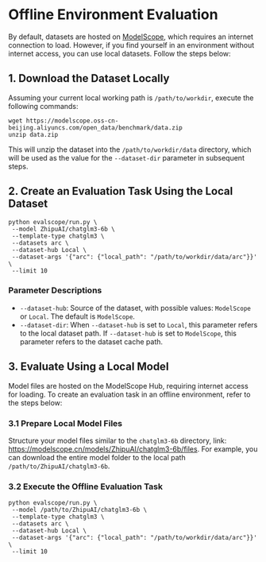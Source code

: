 # Offline Environment Evaluation

By default, datasets are hosted on [ModelScope](https://modelscope.cn/datasets), which requires an internet connection to load. However, if you find yourself in an environment without internet access, you can use local datasets. Follow the steps below:

## 1. Download the Dataset Locally
Assuming your current local working path is `/path/to/workdir`, execute the following commands:
```shell
wget https://modelscope.oss-cn-beijing.aliyuncs.com/open_data/benchmark/data.zip
unzip data.zip
```
This will unzip the dataset into the `/path/to/workdir/data` directory, which will be used as the value for the `--dataset-dir` parameter in subsequent steps.

## 2. Create an Evaluation Task Using the Local Dataset
```shell
python evalscope/run.py \
 --model ZhipuAI/chatglm3-6b \
 --template-type chatglm3 \
 --datasets arc \
 --dataset-hub Local \
 --dataset-args '{"arc": {"local_path": "/path/to/workdir/data/arc"}}' \
 --limit 10
```

### Parameter Descriptions
- `--dataset-hub`: Source of the dataset, with possible values: `ModelScope` or `Local`. The default is `ModelScope`.
- `--dataset-dir`: When `--dataset-hub` is set to `Local`, this parameter refers to the local dataset path. If `--dataset-hub` is set to `ModelScope`, this parameter refers to the dataset cache path.

## 3. Evaluate Using a Local Model
Model files are hosted on the ModelScope Hub, requiring internet access for loading. To create an evaluation task in an offline environment, refer to the steps below:

### 3.1 Prepare Local Model Files
Structure your model files similar to the `chatglm3-6b` directory, link: https://modelscope.cn/models/ZhipuAI/chatglm3-6b/files. For example, you can download the entire model folder to the local path `/path/to/ZhipuAI/chatglm3-6b`.

### 3.2 Execute the Offline Evaluation Task
```shell
python evalscope/run.py \
 --model /path/to/ZhipuAI/chatglm3-6b \
 --template-type chatglm3 \
 --datasets arc \
 --dataset-hub Local \
 --dataset-args '{"arc": {"local_path": "/path/to/workdir/data/arc"}}' \
 --limit 10
```